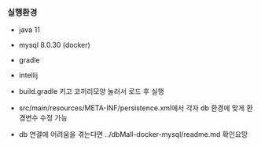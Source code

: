 ### 실행환경
- java 11
- mysql 8.0.30 (docker)
- gradle
- intellij
- build.gradle 키고 코끼리모양 눌러서 로드 후 실행
- src/main/resources/META-INF/persistence.xml에서 각자 db 환경에 맞게 환경변수 수정 가능


- db 연결에 어려움을 겪는다면 ../dbMall-docker-mysql/readme.md 확인요망
